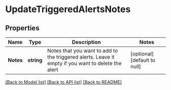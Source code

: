 # UpdateTriggeredAlertsNotes

## Properties
Name | Type | Description | Notes
------------ | ------------- | ------------- | -------------
**Notes** | **string** | Notes that you want to add to the triggered alerts. Leave it empty if you want to delete the alert | [optional] [default to null]

[[Back to Model list]](../README.md#documentation-for-models) [[Back to API list]](../README.md#documentation-for-api-endpoints) [[Back to README]](../README.md)

